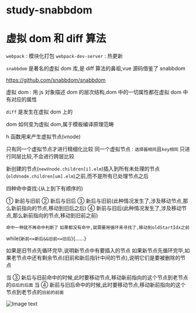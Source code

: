 # study-snabbdom

# 虚拟 dom 和 diff 算法

`webpack` : 模块化打包
`webpack-dev-server` : 热更新

`snabbdom` 是著名的虚拟 dom 库,是 diff 算法的鼻祖,vue 源码借鉴了 snabbdom

https://github.com/snabbdom/snabbdom

虚拟 dom : 用 js 对象描述 dom 的层次结构,dom 中的一切属性都在虚拟 dom 中有对应的属性

`diff` 是发生在虚拟 dom 上的

dom 如何变为虚拟 dom,属于模板编译原理范畴

h 函数用来产生虚拟节点(vnode)

只有同一个虚拟节点才进行精细化比较
同一个虚拟节点 : `选择器相同`且`key相同`
只进行同层比较,不会进行跨层比较

新创建的节点(`newVnode.children[i].elm`)插入到所有未处理的节点(`oldVnode.children[um].elm`)之前,而不是所有已处理节点之后

四种命中查找:(从上到下有顺序的)

① 新前与旧前
② 新后与旧后
③ 新后与旧前(此种情况发生了,涉及移动节点,那么新前指向的节点,移动到旧后之后)
④ 新前与旧后(此种情况发生了,涉及移动节点,那么新前指向的节点,移动到旧前之前)

`命中一种就不再命中判断了`
`如果都没有命中,就需要用循环来寻找了,移动到oldStartIdx之前`

while(`新前<=新后&&旧前<=旧后`){......}

如果是旧节点先循环完毕,说明新节点中有要插入的节点
如果新节点先循环完毕,如果老节点中还有剩余节点(旧前和新后指针中间的节点),说明它们是要被删除的节点

当 ③ 新后与旧前命中的时候,此时要移动节点,移动新前指向的这个节点到老节点的`旧后的后面`
当 ④ 新前与旧后命中的时候,此时要移动节点,移动新前指向的这个节点到老节点的`旧前的前面`

![Image text](https://github.com/tucky18/study-snabbdom/blob/main/img/vue%E6%BA%90%E7%A0%81%E8%A7%A3%E6%9E%90%E4%B9%8B%E8%99%9A%E6%8B%9Fdom%E5%92%8Cdiff%E7%AE%97%E6%B3%95.jpg)


